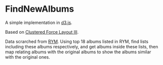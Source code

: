 # FindNewAlbums

A simple implementation in [d3.js](http://d3js.org).

Based on [Clustered Force Layout III](http://bl.ocks.org/mbostock/7881887).

Data scrarched from [RYM](https://rateyourmusic.com). Using top 18 albums listed in RYM, find lists including these albums respectively, and get albums inside these lists, then map relating albums with the original albums to show the albums similar with the original ones.


